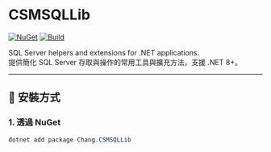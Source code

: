 ﻿# CSMSQLLib

[![NuGet](https://img.shields.io/nuget/v/Chang.CSMSQLLib.svg)](https://www.nuget.org/packages/Chang.CSMSQLLib)
[![Build](https://github.com/VincChang/CSMSQLLib/actions/workflows/ci.yml/badge.svg)](https://github.com/VincChang/CSMSQLLib/actions)

SQL Server helpers and extensions for .NET applications.  
提供簡化 SQL Server 存取與操作的常用工具與擴充方法，支援 .NET 8+。

---

## 🚀 安裝方式

### 1. 透過 NuGet
```powershell
dotnet add package Chang.CSMSQLLib
